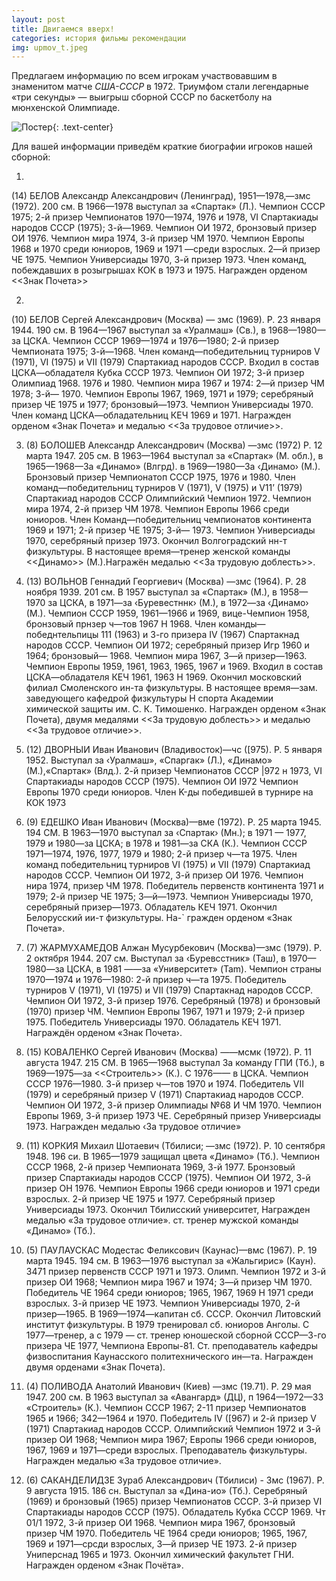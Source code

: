 ```yaml
---
layout: post
title: Двигаемся вверх!  
categories: история фильмы рекомендации
img: upmov_t.jpeg
---
```


Предлагаем информацию по всем игрокам участвовавшим в знаменитом матче *США-СССР* в 1972.
Триумфом стали легендарные «три секунды» — выигрыш 
сборной СССР по баскетболу на мюнхенской Олимпиаде.


![Постер]({{site.baseurl}}/images/upmov.jpg){: .text-center}

Для вашей информации приведём краткие биографии игроков нашей сборной:

1. 
  <!-- <img src="http://sportlegend.kulichki.net/basketball/belov.jpg" alt="Белов А.А." scale="height:40%" align="right" > -->
(14) БЕЛОВ Александр Александрович (Ленинград), 1951—1978‚—змс
(1972). 200 см. В 1966—1978 выступал за «Спартак» (Л.). Чемпион СССР
1975; 2-й призер Чемпионатов 1970—1974, 1976 и 1978, VI Спартакиады народов СССР (1975); 3-й—1969. Чемпион ОИ 1972, бронзовый призер ОИ 1976. Чемпион мира 1974, 3-й призер ЧМ 1970. Чемпион Европы 1968 и 1970 среди юниоров, 1969 и 1971 —среди взрослых. 2—й призер ЧЕ 1975. Чемпион
  Универсиады 1970, 3-й призер 1973. Член команд, побеждавших в розыгрышах КОК в 1973 и 1975.
  Награжден орденом <<Знак Почета>>

2. 
 <!-- <img src="http://kraeved.lib.tomsk.ru/mimg/w250/1759_belov.jpg" alt="Белов C.А." scale="height:40%" align="left"> -->
  (10) БЕЛОВ Сергей Александрович (Москва) — змс (1969). Р. 23 января 1944. 190 см. В 1964—1967 выступал за «Уралмаш» (Св.), в 1968—1980—за ЦСКА. Чемпион СССР 1969—1974 и 1976—1980; 2-й призер Чемпионата
1975; З-й—1968. Член команд—победительниц турниров V (1971), VI
(1975) и VII (1979) Спартакиад народов СССР. Входил в состав
ЦСКА—обладателя Кубка СССР 1973. Чемпион ОИ 1972; 3-й призер
Олимпиад 1968. 1976 и 1980. Чемпион мира 1967 и 1974: 2—й призер ЧМ
1978; 3-й— 1970. Чемпион Европы 1967, 1969, 1971 и 1979; серебряный призер ЧЕ 1975 и 1977;
бронзовый—1973. Чемпион Универсиады 1970. Член команд ЦСКА—обладательниц КЕЧ 1969 и 1971.
 Награжден орденом «Знак Почета» и медалью <<За трудовое отличие>>.

3. (8) БОЛОШЕВ Александр Александрович (Москва) —змс (1972)
Р. 12 марта 1947. 205 см. В 1963—1964 выступал за «Спартак»
(М. обл.), в 1965—1968—3a «Динамо» (Влгрд). в 1969—1980—3а
‹Динамо› (М.). Бронзовый призер Чемпионатоп СССР 1975, 1976 и 1980.
Член команд—победительниц турниров V (1971), V (1975) и V11’ (1979)
Спартакиад народов СССР Олимпийский Чемпион 1972. Чемпион мира 1974, 2-й
призер ЧМ 1978. Чемпион Европы 1966 среди юниоров. Член Команд—победительниц
чемпионатов континента 1969 и 1971; 2-й призер ЧЕ 1975; 3-й— 1973. Чемпион 
Универсиады 1970, серебряный призер 1973. Окончил Волгоградский нн-т физкультуры.
В настоящее время—тренер женской команды <<Динамо>> (М.).Награжён медалью <<За трудовую доблесть>>.

2. (13) ВОЛЬНОВ Геннадий Георгиевич (Москва) —змс (1964). Р. 28 ноября 1939. 201 см. В 1957 выступал за «Спартак» (М.),
в 1958—1970 за ЦСКА, в 1971—за ‹Буревестннк› (М.), в 1972—за ‹Динамо› (М.). Чемпион СССР 1959, 1961—1966 и 1969,
вице-Чемпион 1958, бронзовый прнзер ч—тов 1967 H 1968. Член команды—победнтельпицы 111 (1963) и
3-го призера IV (1967) Спартакнад народов СССР. Чемпион ОИ 1972; серебряный призер Игр 1960 и 1964;
бронзовый— 1968. Чемпион мира 1967, 3—й призер—1963. Чемпион Европы 1959, 1961, 1963, 1965, 1967 и 1969.
Входил в состав ЦСКА—обладателя КЕЧ 1961, 1963 H 1969. Окончил
московский филиал Смоленского ин-та физкультуры. В настоящее
время—зам. заведующего кафедрой физкультуры H спорта Академии
химической защиты им. С. К. Тимошенко. Награжден орденом «Знак
Почета), двумя медалями <<За трудовую доблесть>> и медалью <<За трудовое отличие>>.

3. (12) ДВОРНЫИ Иван Иванович (Владивосток)—чс ([975). P. 5 января 1952. Выступал за ‹Уралмаш», «Спаргак» (Л.), «Динамо» (М.),«Спартак» (Влд.). 2-й призер Чемпионатов СССР |972 н 1973, VI Спартакиады
народов СССР (1975). Чемпион ОИ I972 Чемпион Европы 1970 среди юниоров.
Член K-ды победившей в турнире на КОК 1973


1. (9) ЕДЕШКО Иван Иванович (Москва)—вме (1972). P. 25 марта 1945. 194 CM.
B 1963—1970 выступал за ‹Спартак› (Мн.); в 1971 — 1977, 1979 и 1980—за ЦСКА; в 1978 и 1981—за СКА (К.). Чемпион
СССР 1971—1974, 1976, 1977, 1979 и 1980; 2-й призер ч—та 1975. Член команд
победительниц турниров VI (1975) и VII (1979) Спартакиад народов
СССР. Чемпион ОИ 1972, 3-й призер ОИ 1976. Чемпион нира 1974, призер ЧМ 1978. Победитель первенств континента 1971 и 1979; 2-й призер ЧЕ
1975; 3—й—1973. Чемпион Универсиады 1970, серебряный призер—1973.
Обладатель КЕЧ 1971. Окончил Белорусский ии-т физкультуры. На-`
гражден орденом «Знак Почета».

1. (7) ЖАРМУХАМЕДОВ Алжан Мусурбекович (Москва)—змс (1979).
Р. 2 октября 1944. 207 см. Выступал за ‹Буревсстник» (Таш), в
1970—1980—за ЦСКА, в 1981 ——за «Университет» (Tam). Чемпион страны
1970—1974 и 1976—1980: 2-й призер ч—та 1975. Победитель турниров V
(1971), VI (1975) и VII (1979) Спартакнад народов СССР. Чемпион ОИ
1972, 3-й призер 1976. Серебряный (1978) и бронзовый (1970) призер
ЧМ. Чемпион Европы 1967, 1971 и 1979; 2-й призер 1975. Победитель Универсиады 1970. Обладатель КЕЧ 1971. Награждён орденом «Знак Почета›.


1. (15) КОВАЛЕНКО Сергей Иванович (Москва) ——мсмк (1972). P. 11 августа 1947. 215 CM. B 1965—1968 выступал 3a команду ГПИ (Тб.), в 1969—1975—за <<Строитель>> (К.). С 1976—— в ЦСКА. Чемпион СССР 1976—1980. 3-й призер ч—тов 1970 и 1974. Победитель VII (1979) и серебряный призер V (1971) Спартакиад народов СССР. Чемпион ОИ 1972, 3-й
призер Олимпиады №68 И ЧМ 1970. Чемпион Европы 1969, 3-й призер
1973 ЧЕ. Серебряный призер Универсиады 1973.
Награжден медалью
‹За трудовое отличие»


1. (11) КОРКИЯ Михаил Шотаевич (Тбилиси; —змс (1972). P. 10 сентября 1948. 196 си. В 1965—1979 защищал цвета «Динамо» (Тб.). Чемпион СССР 1968, 2-й призер Чемпионата 1969, 3-й 1977. Бронзовый призер Спартакиады народов СССР (1975). Чемпион ОИ 1972, 3-й призер OH 1976. Чемпион Европы 1966 среди юниоров и 1971 среди взрослых. 2-й призер ЧЕ 1975 и 1977. Серебряный призер Универсиады 1973. Окончил Тбилисский университет, Награжден медалью «За трудовое отличие».
ст. тренер мужской команды «Динамо» (Тб.).


3. (5) ПАУЛАУСКАС Модестас Феликсович (Каунас)—вмc (1967).
P. 19 марта 1945. 194 см. В 1963—1976 выступал за «Жальгирис»
(Каун). 3471 призер первенств СССР 1971 и 1973. Олимп. Чемпион 1972 и
3-й призер ОИ 1968; Чемпион мира 1967 и 1974; 3—й призер ЧМ 1970. Победитель ЧЕ 1964 среди юниоров; 1965, 1967, 1969 H 1971 среди взроcлых. 3-й призер ЧЕ 1973. Чемпион Универсиады 1970, 2-й призер—1965.
В 1969—1974—капитан сб. СССР. Окончил Литовский инcтитут физкультуры. В 1979 тренировал сб. юниоров Анголы. С 1977—тренер, а c 1979 — ст. тренер юношеской сборной СССР—З-го призера ЧЕ 1977, Чемпиона
Европы-81. Ст. преподаватель кафедры физвоспитания Каунасского политехнического ин—та. Награжден двумя орденами «Знак
Почета).


4. (4) ПОЛИВОДА Анатолий Иванович (Киев) —змс (19.71). P. 29 мая 1947. 200 см. В 1963 выступал за «Авангард» (ДЦ), п 1964—1972—33
«Строитель» (К.). Чемпион СССР 1967; 2-11 призер Чемпионатов 1965 и 1966;
342—1964 и 1970. Победитель IV ([967) и 2-й призер V (1971) Спартакиад народов СССР. Олимпийский Чемпион 1972 и 3-й призер ОИ 1968;
Чемпион мира 1967; Европы 1966 среди юниоров, 1967, 1969 и 1971—среди
взрослых.
Преподаватель физкультуры. Награжден медалью «3a трудовое
отличие».

6. (6) САКАНДЕЛИДЗЕ Зураб Александрович (Тбилиси) - 3мс (1967).
P. 9 августа 1915. 186 сн. Выступал за «Дина-ио» (Тб.). Серебряный
(1969) и бронзовый (1965) призер Чемпионатов СССР. 3-й призер VI Спартакиады народов СССР (1975). Обладатель Кубка СССР 1969. Чт 01/1
1972, 3-й призер ОИ 1968. Чемпион мира 1967, бронзовый призер ЧМ 1970.
Победитель ЧЕ 1964 среди юниоров; 1965, 1967, 1969 и 1971—срсди
взрослых, 3—й призер ЧЕ 1973. 2-й призер Униперснад 1965 и 1973.
Окончил химический факультет ГНИ. Награжден орденом «Знак Почёта».
